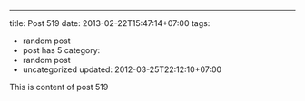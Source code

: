 ---
title: Post 519
date: 2013-02-22T15:47:14+07:00
tags:
  - random post
  - post has 5
category:
  - random post
  - uncategorized
updated: 2012-03-25T22:12:10+07:00

This is content of post 519